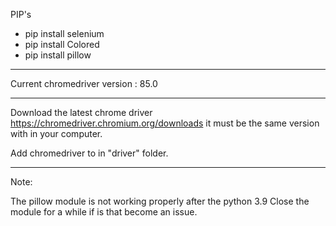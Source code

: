PIP's

- pip install selenium
- pip install Colored
- pip install pillow
-----

Current chromedriver version : 85.0

-----
Download the latest chrome driver https://chromedriver.chromium.org/downloads
it must be the same version with in your computer.

Add chromedriver to in "driver" folder.

-----
Note:

The pillow module is not working properly after the python 3.9 
Close the module for a while if is that become an issue.
